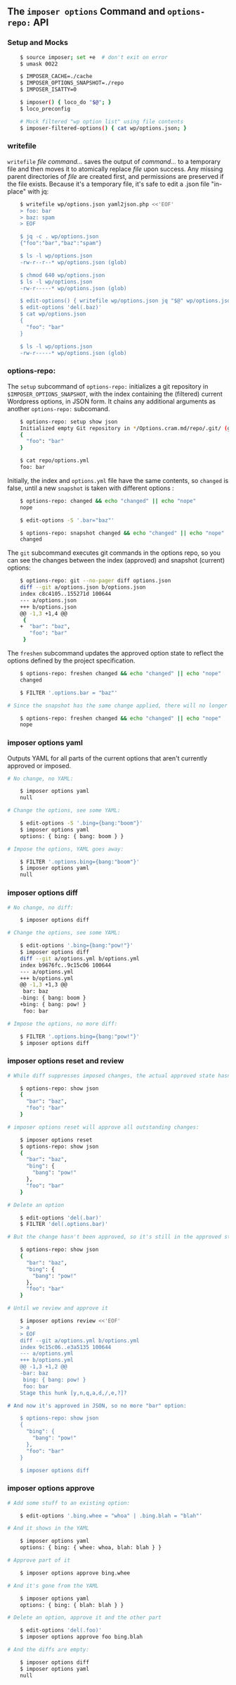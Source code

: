## The `imposer options` Command and `options-repo:` API

### Setup and Mocks

~~~sh
    $ source imposer; set +e  # don't exit on error
    $ umask 0022

    $ IMPOSER_CACHE=./cache
    $ IMPOSER_OPTIONS_SNAPSHOT=./repo
    $ IMPOSER_ISATTY=0

    $ imposer() { loco_do "$@"; }
    $ loco_preconfig

    # Mock filtered "wp option list" using file contents
    $ imposer-filtered-options() { cat wp/options.json; }

~~~

### writefile

`writefile` *file command...* saves the output of *command...* to a temporary file and then moves it to atomically replace *file* upon success. Any missing parent directories of *file* are created first, and permissions are preserved if the file exists.  Because it's a temporary file, it's safe to edit a .json file "in-place" with jq:

~~~sh
    $ writefile wp/options.json yaml2json.php <<'EOF'
    > foo: bar
    > baz: spam
    > EOF

    $ jq -c . wp/options.json
    {"foo":"bar","baz":"spam"}

    $ ls -l wp/options.json
    -rw-r--r--* wp/options.json (glob)

    $ chmod 640 wp/options.json
    $ ls -l wp/options.json
    -rw-r-----* wp/options.json (glob)

    $ edit-options() { writefile wp/options.json jq "$@" wp/options.json; }
    $ edit-options 'del(.baz)'
    $ cat wp/options.json
    {
      "foo": "bar"
    }

    $ ls -l wp/options.json
    -rw-r-----* wp/options.json (glob)
~~~

### options-repo:

The `setup` subcommand of `options-repo:` initializes a git repository in `$IMPOSER_OPTIONS_SNAPSHOT`, with the index containing the (filtered) current Wordpress options, in JSON form.  It chains any additional arguments as another `options-repo:` subcomand.

~~~sh
    $ options-repo: setup show json
    Initialized empty Git repository in */Options.cram.md/repo/.git/ (glob)
    {
      "foo": "bar"
    }

    $ cat repo/options.yml
    foo: bar
~~~

Initially, the index and `options.yml` file have the same contents, so `changed` is false, until a new `snapshot` is taken with different options :

~~~sh
    $ options-repo: changed && echo "changed" || echo "nope"
    nope

    $ edit-options -S '.bar="baz"'

    $ options-repo: snapshot changed && echo "changed" || echo "nope"
    changed
~~~

The `git` subcommand executes git commands in the options repo, so you can see the changes between the index (approved) and snapshot (current) options:

~~~sh
    $ options-repo: git --no-pager diff options.json
    diff --git a/options.json b/options.json
    index c8c4105..155271d 100644
    --- a/options.json
    +++ b/options.json
    @@ -1,3 +1,4 @@
     {
    +  "bar": "baz",
       "foo": "bar"
     }
~~~

The `freshen` subcommand updates the approved option state to reflect the options defined by the project specification.

~~~sh
    $ options-repo: freshen changed && echo "changed" || echo "nope"
    changed

    $ FILTER '.options.bar = "baz"'

# Since the snapshot has the same change applied, there will no longer be a difference

    $ options-repo: freshen changed && echo "changed" || echo "nope"
    nope
~~~

### imposer options yaml

Outputs YAML for all parts of the current options that aren't currently approved or imposed.

~~~sh
# No change, no YAML:

    $ imposer options yaml
    null

# Change the options, see some YAML:

    $ edit-options -S '.bing={bang:"boom"}'
    $ imposer options yaml
    options: { bing: { bang: boom } }

# Impose the options, YAML goes away:

    $ FILTER '.options.bing={bang:"boom"}'
    $ imposer options yaml
    null

~~~

### imposer options diff

~~~sh
# No change, no diff:

    $ imposer options diff

# Change the options, see some YAML:

    $ edit-options '.bing={bang:"pow!"}'
    $ imposer options diff
    diff --git a/options.yml b/options.yml
    index b9676fc..9c15c06 100644
    --- a/options.yml
    +++ b/options.yml
    @@ -1,3 +1,3 @@
     bar: baz
    -bing: { bang: boom }
    +bing: { bang: pow! }
     foo: bar

# Impose the options, no more diff:

    $ FILTER '.options.bing={bang:"pow!"}'
    $ imposer options diff

~~~

### imposer options reset and review

~~~sh
# While diff suppresses imposed changes, the actual approved state hasn't changed

    $ options-repo: show json
    {
      "bar": "baz",
      "foo": "bar"
    }

# imposer options reset will approve all outstanding changes:

    $ imposer options reset
    $ options-repo: show json
    {
      "bar": "baz",
      "bing": {
        "bang": "pow!"
      },
      "foo": "bar"
    }

# Delete an option

    $ edit-options 'del(.bar)'
    $ FILTER 'del(.options.bar)'

# But the change hasn't been approved, so it's still in the approved state:

    $ options-repo: show json
    {
      "bar": "baz",
      "bing": {
        "bang": "pow!"
      },
      "foo": "bar"
    }

# Until we review and approve it

    $ imposer options review <<'EOF'
    > a
    > EOF
    diff --git a/options.yml b/options.yml
    index 9c15c06..e3a5135 100644
    --- a/options.yml
    +++ b/options.yml
    @@ -1,3 +1,2 @@
    -bar: baz
     bing: { bang: pow! }
     foo: bar
    Stage this hunk [y,n,q,a,d,/,e,?]? 

# And now it's approved in JSON, so no more "bar" option:

    $ options-repo: show json
    {
      "bing": {
        "bang": "pow!"
      },
      "foo": "bar"
    }

    $ imposer options diff
~~~

### imposer options approve

~~~sh
# Add some stuff to an existing option:

    $ edit-options '.bing.whee = "whoa" | .bing.blah = "blah"'

# And it shows in the YAML

    $ imposer options yaml
    options: { bing: { whee: whoa, blah: blah } }

# Approve part of it

    $ imposer options approve bing.whee

# And it's gone from the YAML

    $ imposer options yaml
    options: { bing: { blah: blah } }

# Delete an option, approve it and the other part

    $ edit-options 'del(.foo)'
    $ imposer options approve foo bing.blah

# And the diffs are empty:

    $ imposer options diff
    $ imposer options yaml
    null
~~~